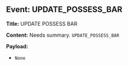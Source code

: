 ## Event: UPDATE_POSSESS_BAR

**Title:** UPDATE POSSESS BAR

**Content:**
Needs summary.
`UPDATE_POSSESS_BAR`

**Payload:**
- `None`